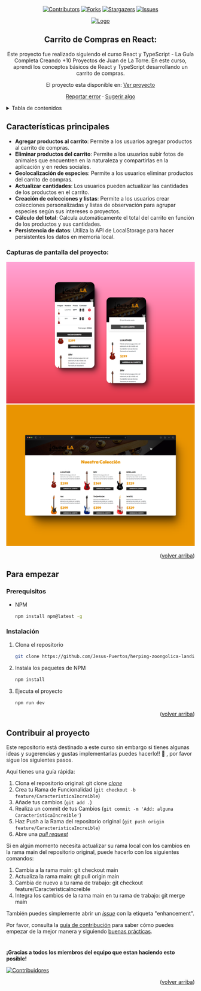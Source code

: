 <a name="readme-top"></a>

<div align="center">

[![Contributors][contributors-shield]][contributors-url]
[![Forks][forks-shield]][forks-url]
[![Stargazers][stars-shield]][stars-url]
[![Issues][issues-shield]][issues-url]

<a href="https://github.com/Jesus-Puertos/guitar-la-javascript">
  <img src="./public/favicon.svg" alt="Logo" width="400" />
</a>

## Carrito de Compras en React:

Este proyecto fue realizado siguiendo el curso React y TypeScript - La Guía Completa Creando +10 Proyectos de Juan de La Torre. En este curso, aprendí los conceptos básicos de React y TypeScript desarrollando un carrito de compras.

El proyecto esta disponible en: [Ver proyecto](https://guitarla-javascript.netlify.app/) 

[Reportar error](https://github.com/Jesus-Puertos/guitar-la-javascript/issues) · [Sugerir algo](https://github.com/Jesus-Puertos/guitar-la-javascript/issues)

</div>

<details>
<summary>Tabla de contenidos</summary>

1. [Características principales](#características-principales)
2. [Para empezar](#para-empezar)
   - [Prerequisitos](#prerequisitos)
   - [Instalación](#instalación)
3. [Contribuir al proyecto](#contribuir-al-proyecto)

</details>

## Características principales

- **Agregar productos al carrito**: Permite a los usuarios agregar productos al carrito de compras.
- **Eliminar productos del carrito**: Permite a los usuarios subir fotos de animales que encuentren en la naturaleza y compartirlas en la aplicación y en redes sociales.
- **Geolocalización de especies**: Permite a los usuarios eliminar productos del carrito de compras.
- **Actualizar cantidades**: Los usuarios pueden actualizar las cantidades de los productos en el carrito.
- **Creación de colecciones y listas**: Permite a los usuarios crear colecciones personalizadas y listas de observación para agrupar especies según sus intereses o proyectos.
- **Cálculo del total**: Calcula automáticamente el total del carrito en función de los productos y sus cantidades.
- **Persistencia de datos**: Utiliza la API de LocalStorage para hacer persistentes los datos en memoria local.

### Capturas de pantalla del proyecto:

![Captura de pantalla en móvil](./public/Mobile_README.png)
![Captura de pantalla en ordenador](./public/Desktop_README.png)

<p align="right">(<a href="#readme-top">volver arriba</a>)</p>

## Para empezar

### Prerequisitos

- NPM

  ```sh
  npm install npm@latest -g
  ```

### Instalación

1. Clona el repositorio

   ```sh
   git clone https://github.com/Jesus-Puertos/herping-zoongolica-landing.git
   ```

2. Instala los paquetes de NPM

   ```sh
   npm install
   ```

3. Ejecuta el proyecto

   ```sh
   npm run dev
   ```

<p align="right">(<a href="#readme-top">volver arriba</a>)</p>

## Contribuir al proyecto

Este repositorio está destinado a este curso sin embargo si tienes algunas ideas y sugerencias y gustas implementarlas puedes hacerlo!! 🤗 , por favor sigue los siguientes pasos.

Aquí tienes una guía rápida:

1. Clona el repositorio original: git clone [_clone_](https://github.com/Jesus-Puertos/herping-zoongolica-landing.git)
2. Crea tu Rama de Funcionalidad (`git checkout -b feature/CaracteristicaIncreible`)
3. Añade tus cambios (`git add .`)
4. Realiza un commit de tus Cambios (`git commit -m 'Add: alguna CaracterísticaIncreible'`)
5. Haz Push a la Rama del repositorio original (`git push origin feature/CaracteristicaIncreible`)
6. Abre una [_pull request_](https://github.com/Jesus-Puertos/herping-zoongolica-landing/pulls)

Si en algún momento necesita actualizar su rama local con los cambios en la rama main del repositorio original, puede hacerlo con los siguientes comandos:

1. Cambia a la rama main: git checkout main
2. Actualiza la rama main: git pull origin main
3. Cambia de nuevo a tu rama de trabajo: git checkout feature/CaracteristicaIncreible
4. Integra los cambios de la rama main en tu rama de trabajo: git merge main

También puedes simplemente abrir un [_issue_](https://github.com/Jesus-Puertos/guitar-la-javascript/issues) con la etiqueta "enhancement".

Por favor, consulta la [guía de contribución](https://github.com/Jesus-Puertos/guitar-la-javascript/blob/master/CONTRIBUTING.md) para saber cómo puedes empezar de la mejor manera y siguiendo [buenas prácticas](https://github.com/Jesus-Puertos/guitar-la-javascript/blob/main/CONTRIBUTING.md#buenas-prácticas-).

#

**¡Gracias a todos los miembros del equipo que estan haciendo esto posible!**

[![Contribuidores](https://contrib.rocks/image?repo=Jesus-Puertos/guitar-la-javascript)](https://github.com/Jesus-Puertos/guitar-la-javascript/graphs/contributors)

<p align="right">(<a href="#readme-top">volver arriba</a>)</p>






[contributors-shield]: https://img.shields.io/github/contributors/Jesus-Puertos/guitar-la-javascript.svg?style=for-the-badge
[contributors-url]: https://github.com/Jesus-Puertos/guitar-la-javascript/graphs/contributors
[forks-shield]: https://img.shields.io/github/forks/Jesus-Puertos/guitar-la-javascript.svg?style=for-the-badge
[forks-url]: https://github.com/Jesus-Puertos/guitar-la-javascript/network/members
[stars-shield]: https://img.shields.io/github/stars/Jesus-Puertos/guitar-la-javascript.svg?style=for-the-badge
[stars-url]: https://github.com/Jesus-Puertos/guitar-la-javascript/stargazers
[issues-shield]: https://img.shields.io/github/issues/Jesus-Puertos/guitar-la-javascript.svg?style=for-the-badge
[issues-url]: https://github.com/Jesus-Puertos/guitar-la-javascript/issues